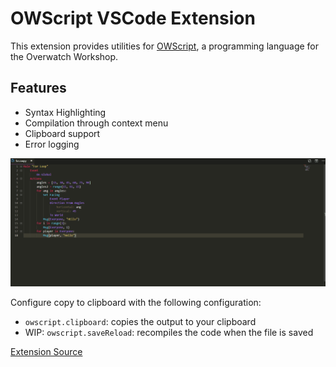 # OWScript VSCode Extension
This extension provides utilities for [OWScript](https://github.com/adapap/OWScript), a programming language for the Overwatch Workshop.

## Features
- Syntax Highlighting
- Compilation through context menu
- Clipboard support
- Error logging

![Sample Compile](Assets/compile.gif)

Configure copy to clipboard with the following configuration:
* `owscript.clipboard`: copies the output to your clipboard
* WIP: `owscript.saveReload`: recompiles the code when the file is saved

[Extension Source](https://github.com/adapap/OWScript/tree/extension)